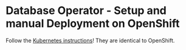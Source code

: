 # Database Operator - Setup and manual Deployment on OpenShift

Follow the [Kubernetes instructions](DbSetupManual.md)! They are identical to OpenShift.